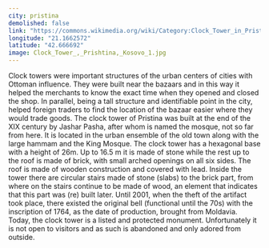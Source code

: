 ```yaml
---
city: pristina
demolished: false
link: "https://commons.wikimedia.org/wiki/Category:Clock_Tower_in_Pristina"
longitude: "21.1662572"
latitude: "42.666692"
image: Clock_Tower_,_Prishtina,_Kosovo_1.jpg
---
```

Clock towers were important structures of the urban centers of cities with Ottoman influence. They were built near the bazaars and in this way it helped the merchants to know the exact time when they opened and closed the shop. In parallel, being a tall structure and identifiable point in the city, helped foreign traders to find the location of the bazaar easier where they would trade goods. The clock tower of Pristina was built at the end of the XIX century by Jashar Pasha, after whom is named the mosque, not so far from here. It is located in the urban ensemble of the old town along with the large hammam and the King Mosque. The clock tower has a hexagonal base with a height of 26m. Up to 16.5 m it is made of stone while the rest up to the roof is made of brick, with small arched openings on all six sides. The roof is made of wooden construction and covered with lead. Inside the tower there are circular stairs made of stone (slabs) to the brick part, from where on the stairs continue to be made of wood, an element that indicates that this part was (re) built later. Until 2001, when the theft of the artifact took place, there existed the original bell (functional until the 70s) with the inscription of 1764, as the date of production, brought from Moldavia. Today, the clock tower is a listed and protected monument. Unfortunately it is not open to visitors and as such is abandoned and only adored from outside.